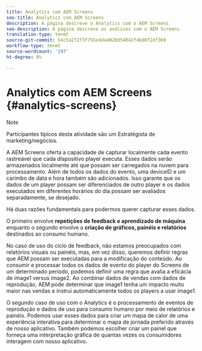 ```yaml
---
title: Analytics com AEM Screens
seo-title: Analytics com AEM Screens
description: A página descreve o Analytics com o AEM Screens
seo-description: A página descreve as análises com o AEM Screens
translation-type: tm+mt
source-git-commit: 54c5a2f2f3f755e4da4028d54042f4bd8f2df369
workflow-type: tm+mt
source-wordcount: '297'
ht-degree: 0%

---
```



# Analytics com AEM Screens {#analytics-screens}

>[!NOTE]
>
>Participantes típicos desta atividade são um Estratégista de marketing/negócios.

A AEM Screens oferta a capacidade de capturar localmente cada evento rastreável que cada dispositivo player executa. Esses dados serão armazenados localmente até que possam ser carregados na nuvem para processamento. Além de todos os dados do evento, uma deviceID e um carimbo de data e hora também são adicionados. Isso garante que os dados de um player possam ser diferenciados de outro player e os dados executados em diferentes horários do dia possam ser avaliados separadamente, se desejado.

Há duas razões fundamentais para podermos querer capturar esses dados.

O primeiro envolve **repetições de feedback e aprendizado de máquina** enquanto o segundo envolve a **criação de gráficos, painéis e relatórios** destinados ao consumo humano.

No caso de uso do ciclo de feedback, não estamos preocupados com relatórios visuais ou painéis, mas, em vez disso, queremos definir regras que AEM possam ser executadas para a modificação do conteúdo. Ao consumir e processar todos os dados de evento do player do Screens de um determinado período, podemos definir uma regra que avalia a eficácia de image1 versus image2. Ao combinar dados de vendas com dados de reprodução, AEM pode determinar que image1 tenha um impacto muito maior nas vendas e instrui automaticamente todos os players a usar image1.

O segundo caso de uso com o Analytics é o processamento de eventos de reprodução e dados de uso para consumo humano por meio de relatórios e painéis.
Podemos usar esses dados para criar um mapa de calor de uma experiência interativa para determinar o mapa de jornada preferido através de nosso aplicativo. Também podemos escolher criar um painel que forneça uma interpretação gráfica de quantas vezes os consumidores interagem com nosso aplicativo.

